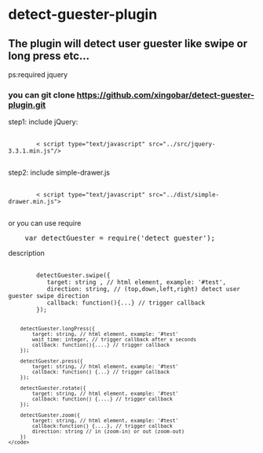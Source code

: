 # detect-guester-plugin

## The plugin will detect user guester like swipe or long press etc...

ps:required jquery

### you can git clone https://github.com/xingobar/detect-guester-plugin.git

<p>step1: include jQuery:</p>
<pre>
    <code>
        < script type="text/javascript" src="../src/jquery-3.3.1.min.js"/>
    </code>
</pre>

<p>step2: include simple-drawer.js</p>
<pre>
    <code>
        < script type="text/javascript" src="../dist/simple-drawer.min.js">
    </code>
</pre>

<p>or you can use require</p>
<pre>
    var detectGuester = require('detect_guester');
</pre>

<p>description</p>
<pre>
    <code>
        detectGuester.swipe({
           target: string , // html element, example: '#test',
           direction: string, // (top,down,left,right) detect user guester swipe direction
           callback: function(){...} // trigger callback
        });

        detectGuester.longPress({
            target: string, // html element, example: '#test'
            wait_time: integer, // trigger callback after x seconds
            callback: function(){....} // trigger callback
        });

        detectGuester.press({
            target: string, // html element, example: '#test'
            callback: function() {...} // trigger callback
        });

        detectGuester.rotate({
            target: string, // html element, example: '#test'
            callback: function() {....} // trigger callback
        });

        detectGuester.zoom({
            target: string, // html element, example: '#test'
            callback:function() {....}, // trigger callback
            direction: string // in (zoom-in) or out (zoom-out)   
        })
    </code>
</pre>